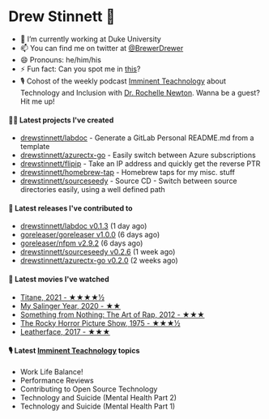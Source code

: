 
# Drew Stinnett 👋

- 🔭 I’m currently working at Duke University
- 📫 You can find me on twitter at [@BrewerDrewer](https://twitter.com/BrewerDrewer)
- 😄 Pronouns: he/him/his
- ⚡ Fun fact: Can you spot me in [this](https://www.youtube.com/watch?v=oL9WnB0qHBA)?
- 🎙 Cohost of the weekly podcast [Imminent Teachnology](https://podcast.imminentteachnology.com/) about Technology and Inclusion with [Dr. Rochelle Newton](https://www.linkedin.com/in/drrochellenewton/). Wanna be a guest? Hit me up!

#### 👨‍💻 Latest projects I've created
- [drewstinnett/labdoc](https://github.com/drewstinnett/labdoc) - Generate a GitLab Personal README.md from a template
- [drewstinnett/azurectx-go](https://github.com/drewstinnett/azurectx-go) - Easily switch between Azure subscriptions
- [drewstinnett/flipip](https://github.com/drewstinnett/flipip) - Take an IP address and quickly get the reverse PTR
- [drewstinnett/homebrew-tap](https://github.com/drewstinnett/homebrew-tap) - Homebrew taps for my misc. stuff
- [drewstinnett/sourceseedy](https://github.com/drewstinnett/sourceseedy) - Source CD - Switch between source directories easily, using a well defined path

#### 🚀 Latest releases I've contributed to
- [drewstinnett/labdoc v0.1.3](https://github.com/drewstinnett/labdoc/releases/tag/v0.1.3) (1 day ago)
- [goreleaser/goreleaser v1.0.0](https://github.com/goreleaser/goreleaser/releases/tag/v1.0.0) (6 days ago)
- [goreleaser/nfpm v2.9.2](https://github.com/goreleaser/nfpm/releases/tag/v2.9.2) (6 days ago)
- [drewstinnett/sourceseedy v0.2.6](https://github.com/drewstinnett/sourceseedy/releases/tag/v0.2.6) (1 week ago)
- [drewstinnett/azurectx-go v0.2.0](https://github.com/drewstinnett/azurectx-go/releases/tag/v0.2.0) (2 weeks ago)

#### 🍿 Latest movies I've watched
- [Titane, 2021 - ★★★★½](https://letterboxd.com/mondodrew/film/titane/)
- [My Salinger Year, 2020 - ★★](https://letterboxd.com/mondodrew/film/my-salinger-year/)
- [Something from Nothing: The Art of Rap, 2012 - ★★★](https://letterboxd.com/mondodrew/film/something-from-nothing-the-art-of-rap/)
- [The Rocky Horror Picture Show, 1975 - ★★★½](https://letterboxd.com/mondodrew/film/the-rocky-horror-picture-show/)
- [Leatherface, 2017 - ★★★](https://letterboxd.com/mondodrew/film/leatherface/)

#### 🎙 Latest [Imminent Teachnology](https://podcast.imminentteachnology.com/) topics
- Work Life Balance!
- Performance Reviews
- Contributing to Open Source Technology
- Technology and Suicide (Mental Health Part 2)
- Technology and Suicide (Mental Health Part 1)